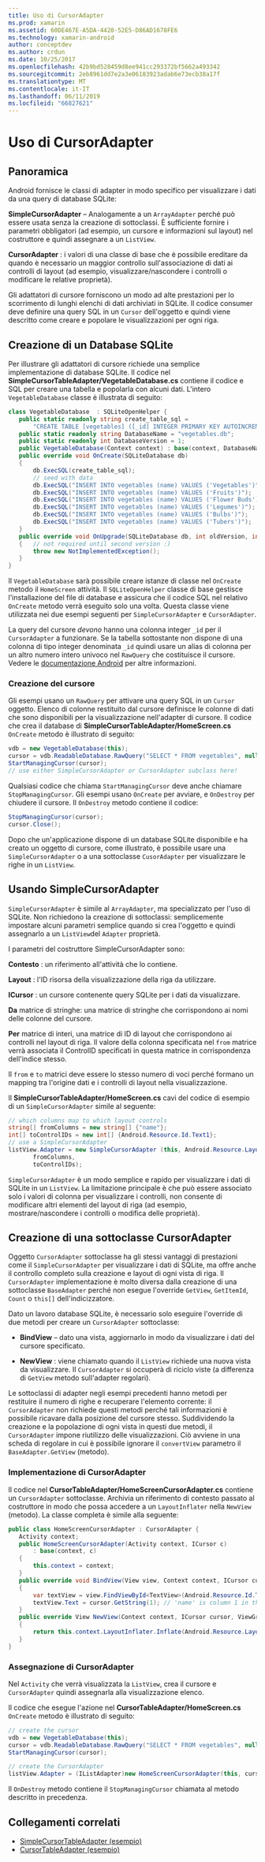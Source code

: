 ```yaml
---
title: Uso di CursorAdapter
ms.prod: xamarin
ms.assetid: 60DE467E-A5DA-4420-52E5-D86AD1678FE6
ms.technology: xamarin-android
author: conceptdev
ms.author: crdun
ms.date: 10/25/2017
ms.openlocfilehash: 42b9bd528459d8ee941cc293372bf5662a493342
ms.sourcegitcommit: 2eb8961dd7e2a3e06183923adab6e73ecb38a17f
ms.translationtype: MT
ms.contentlocale: it-IT
ms.lasthandoff: 06/11/2019
ms.locfileid: "66827621"
---
```

# <a name="using-cursoradapters"></a>Uso di CursorAdapter


## <a name="overview"></a>Panoramica

Android fornisce le classi di adapter in modo specifico per visualizzare i dati da una query di database SQLite:

 **SimpleCursorAdapter** – Analogamente a un `ArrayAdapter` perché può essere usata senza la creazione di sottoclassi. È sufficiente fornire i parametri obbligatori (ad esempio, un cursore e informazioni sul layout) nel costruttore e quindi assegnare a un `ListView`.

 **CursorAdapter** : i valori di una classe di base che è possibile ereditare da quando è necessario un maggior controllo sull'associazione di dati ai controlli di layout (ad esempio, visualizzare/nascondere i controlli o modificare le relative proprietà).

Gli adattatori di cursore forniscono un modo ad alte prestazioni per lo scorrimento di lunghi elenchi di dati archiviati in SQLite. Il codice consumer deve definire una query SQL in un `Cursor` dell'oggetto e quindi viene descritto come creare e popolare le visualizzazioni per ogni riga.


## <a name="creating-an-sqlite-database"></a>Creazione di un Database SQLite

Per illustrare gli adattatori di cursore richiede una semplice implementazione di database SQLite. Il codice nel **SimpleCursorTableAdapter/VegetableDatabase.cs** contiene il codice e SQL per creare una tabella e popolarla con alcuni dati.
L'intero `VegetableDatabase` classe è illustrata di seguito:

```csharp
class VegetableDatabase  : SQLiteOpenHelper {
   public static readonly string create_table_sql =
       "CREATE TABLE [vegetables] ([_id] INTEGER PRIMARY KEY AUTOINCREMENT NOT NULL UNIQUE, [name] TEXT NOT NULL UNIQUE)";
   public static readonly string DatabaseName = "vegetables.db";
   public static readonly int DatabaseVersion = 1;
   public VegetableDatabase(Context context) : base(context, DatabaseName, null, DatabaseVersion) { }
   public override void OnCreate(SQLiteDatabase db)
   {
       db.ExecSQL(create_table_sql);
       // seed with data
       db.ExecSQL("INSERT INTO vegetables (name) VALUES ('Vegetables')");
       db.ExecSQL("INSERT INTO vegetables (name) VALUES ('Fruits')");
       db.ExecSQL("INSERT INTO vegetables (name) VALUES ('Flower Buds')");
       db.ExecSQL("INSERT INTO vegetables (name) VALUES ('Legumes')");
       db.ExecSQL("INSERT INTO vegetables (name) VALUES ('Bulbs')");
       db.ExecSQL("INSERT INTO vegetables (name) VALUES ('Tubers')");
   }
   public override void OnUpgrade(SQLiteDatabase db, int oldVersion, int newVersion)
   {   // not required until second version :)
       throw new NotImplementedException();
   }
}
```

Il `VegetableDatabase` sarà possibile creare istanze di classe nel `OnCreate` metodo il `HomeScreen` attività. Il `SQLiteOpenHelper` classe di base gestisce l'installazione del file di database e assicura che il codice SQL nel relativo `OnCreate` metodo verrà eseguito solo una volta. Questa classe viene utilizzata nei due esempi seguenti per `SimpleCursorAdapter` e `CursorAdapter`.

La query del cursore *devono* hanno una colonna integer `_id` per il `CursorAdapter` a funzionare. Se la tabella sottostante non dispone di una colonna di tipo integer denominata `_id` quindi usare un alias di colonna per un altro numero intero univoco nel `RawQuery` che costituisce il cursore. Vedere le [documentazione Android](https://developer.xamarin.com/api/type/Android.Widget.CursorAdapter/) per altre informazioni.


### <a name="creating-the-cursor"></a>Creazione del cursore

Gli esempi usano un `RawQuery` per attivare una query SQL in un `Cursor` oggetto. Elenco di colonne restituito dal cursore definisce le colonne di dati che sono disponibili per la visualizzazione nell'adapter di cursore. Il codice che crea il database di **SimpleCursorTableAdapter/HomeScreen.cs** `OnCreate` metodo è illustrato di seguito:

```csharp
vdb = new VegetableDatabase(this);
cursor = vdb.ReadableDatabase.RawQuery("SELECT * FROM vegetables", null); // cursor query
StartManagingCursor(cursor);
// use either SimpleCursorAdapter or CursorAdapter subclass here!
```

Qualsiasi codice che chiama `StartManagingCursor` deve anche chiamare `StopManagingCursor`. Gli esempi usano `OnCreate` per avviare, e `OnDestroy` per chiudere il cursore. Il `OnDestroy` metodo contiene il codice:

```csharp
StopManagingCursor(cursor);
cursor.Close();
```

Dopo che un'applicazione dispone di un database SQLite disponibile e ha creato un oggetto di cursore, come illustrato, è possibile usare una `SimpleCursorAdapter` o a una sottoclasse `CusorAdapter` per visualizzare le righe in un `ListView`.


## <a name="using-simplecursoradapter"></a>Usando SimpleCursorAdapter

`SimpleCursorAdapter` è simile al `ArrayAdapter`, ma specializzato per l'uso di SQLite. Non richiedono la creazione di sottoclassi: semplicemente impostare alcuni parametri semplice quando si crea l'oggetto e quindi assegnarlo a un `ListView`del `Adapter` proprietà.

I parametri del costruttore SimpleCursorAdapter sono:

 **Contesto** : un riferimento all'attività che lo contiene.

 **Layout** : l'ID risorsa della visualizzazione della riga da utilizzare.

 **ICursor** : un cursore contenente query SQLite per i dati da visualizzare.

 **Da** matrice di stringhe: una matrice di stringhe che corrispondono ai nomi delle colonne del cursore.

 **Per** matrice di interi, una matrice di ID di layout che corrispondono ai controlli nel layout di riga. Il valore della colonna specificata nel `from` matrice verrà associata il ControlID specificati in questa matrice in corrispondenza dell'indice stesso.

Il `from` e `to` matrici deve essere lo stesso numero di voci perché formano un mapping tra l'origine dati e i controlli di layout nella visualizzazione.

Il **SimpleCursorTableAdapter/HomeScreen.cs** cavi del codice di esempio di un `SimpleCursorAdapter` simile al seguente:

```csharp
// which columns map to which layout controls
string[] fromColumns = new string[] {"name"};
int[] toControlIDs = new int[] {Android.Resource.Id.Text1};
// use a SimpleCursorAdapter
listView.Adapter = new SimpleCursorAdapter (this, Android.Resource.Layout.SimpleListItem1, cursor,
       fromColumns,
       toControlIDs);
```

`SimpleCursorAdapter` è un modo semplice e rapido per visualizzare i dati di SQLite in un `ListView`. La limitazione principale è che può essere associato solo i valori di colonna per visualizzare i controlli, non consente di modificare altri elementi del layout di riga (ad esempio, mostrare/nascondere i controlli o modifica delle proprietà).


## <a name="subclassing-cursoradapter"></a>Creazione di una sottoclasse CursorAdapter

Oggetto `CursorAdapter` sottoclasse ha gli stessi vantaggi di prestazioni come il `SimpleCursorAdapter` per visualizzare i dati di SQLite, ma offre anche il controllo completo sulla creazione e layout di ogni vista di riga. Il `CursorAdapter` implementazione è molto diversa dalla creazione di una sottoclasse `BaseAdapter` perché non esegue l'override `GetView`, `GetItemId`, `Count` o `this[]` dell'indicizzatore.

Dato un lavoro database SQLite, è necessario solo eseguire l'override di due metodi per creare un `CursorAdapter` sottoclasse:

- **BindView** – dato una vista, aggiornarlo in modo da visualizzare i dati del cursore specificato.

- **NewView** : viene chiamato quando il `ListView` richiede una nuova vista da visualizzare. Il `CursorAdapter` si occuperà di riciclo viste (a differenza di `GetView` metodo sull'adapter regolari).

Le sottoclassi di adapter negli esempi precedenti hanno metodi per restituire il numero di righe e recuperare l'elemento corrente: il `CursorAdapter` non richiede questi metodi perché tali informazioni è possibile ricavare dalla posizione del cursore stesso. Suddividendo la creazione e la popolazione di ogni vista in questi due metodi, il `CursorAdapter` impone riutilizzo delle visualizzazioni. Ciò avviene in una scheda di regolare in cui è possibile ignorare il `convertView` parametro il `BaseAdapter.GetView` (metodo).


### <a name="implementing-the-cursoradapter"></a>Implementazione di CursorAdapter

Il codice nel **CursorTableAdapter/HomeScreenCursorAdapter.cs** contiene un `CursorAdapter` sottoclasse. Archivia un riferimento di contesto passato al costruttore in modo che possa accedere a un `LayoutInflater` nella `NewView` (metodo). La classe completa è simile alla seguente:

```csharp
public class HomeScreenCursorAdapter : CursorAdapter {
   Activity context;
   public HomeScreenCursorAdapter(Activity context, ICursor c)
       : base(context, c)
   {
       this.context = context;
   }
   public override void BindView(View view, Context context, ICursor cursor)
   {
       var textView = view.FindViewById<TextView>(Android.Resource.Id.Text1);
       textView.Text = cursor.GetString(1); // 'name' is column 1 in the cursor query
   }
   public override View NewView(Context context, ICursor cursor, ViewGroup parent)
   {
       return this.context.LayoutInflater.Inflate(Android.Resource.Layout.SimpleListItem1, parent, false);
   }
}
```


### <a name="assigning-the-cursoradapter"></a>Assegnazione di CursorAdapter

Nel `Activity` che verrà visualizzata la `ListView`, crea il cursore e `CursorAdapter` quindi assegnarla alla visualizzazione elenco.

Il codice che esegue l'azione nel **CursorTableAdapter/HomeScreen.cs** `OnCreate` metodo è illustrato di seguito:

```csharp
// create the cursor
vdb = new VegetableDatabase(this);
cursor = vdb.ReadableDatabase.RawQuery("SELECT * FROM vegetables", null);
StartManagingCursor(cursor);

// create the CursorAdapter
listView.Adapter = (IListAdapter)new HomeScreenCursorAdapter(this, cursor, false);
```

Il `OnDestroy` metodo contiene il `StopManagingCursor` chiamata al metodo descritto in precedenza.



## <a name="related-links"></a>Collegamenti correlati

- [SimpleCursorTableAdapter (esempio)](https://developer.xamarin.com/samples/monodroid/SimpleCursorTableAdapter/)
- [CursorTableAdapter (esempio)](https://developer.xamarin.com/samples/monodroid/CursorTableAdapter/)
